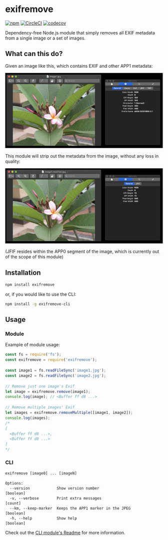 # exifremove

[![npm](https://img.shields.io/npm/v/exifremove)](https://www.npmjs.com/package/exifremove)
[![CircleCI](https://circleci.com/gh/Coteh/exifremove.svg?style=shield)](https://circleci.com/gh/Coteh/exifremove)
[![codecov](https://codecov.io/gh/Coteh/exifremove/branch/master/graph/badge.svg)](https://codecov.io/gh/Coteh/exifremove)

Dependency-free Node.js module that simply removes all EXIF metadata from a single image or a set of images.

## What can this do?

Given an image like this, which contains EXIF and other APP1 metadata:

![before](screenshots/exif_before.png)

This module will strip out the metadata from the image, without any loss in quality:

![after](screenshots/exif_after.png)

(JFIF resides within the APP0 segment of the image, which is currently out of the scope of this module)

## Installation

```sh
npm install exifremove
```

or, if you would like to use the CLI:

```sh
npm install -g exifremove-cli
```

## Usage

### Module

Example of module usage:

```js
const fs = require('fs');
const exifremove = require('exifremove');

const image1 = fs.readFileSync('image1.jpg');
const image2 = fs.readFileSync('image2.jpg');

// Remove just one image's Exif
let image = exifremove.remove(image1);
console.log(image); // <Buffer ff d8 ...>

// Remove multiple images' Exif
let images = exifremove.removeMultiple([image1, image2]);
console.log(images);
/*
[
  <Buffer ff d8 ...>,
  <Buffer ff d8 ...>
]
*/
```

### CLI

```
exifremove [image0] ... [imageN]

Options:
  --version            Show version number                             [boolean]
  -v, --verbose        Print extra messages                              [count]
  --km, --keep-marker  Keeps the APP1 marker in the JPEG               [boolean]
  -h, --help           Show help                                       [boolean]
```

Check out the [CLI module's Readme](cli/README.md) for more information.
